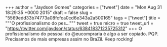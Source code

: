 
+++
author = "Jaydson Gomes"
categories = ["tweet"]
date = "Mon Aug 31 18:29:35 +0000 2015"
draft = false
slug = "5569edd33b74773a08fcfca0cd6e343a2a500165"
tags = ["tweet"]
title = """O profissionalismo do pes..."""
tweet = true
micro = true
tweet_url = "https://twitter.com/jaydson/status/638418371235725312"
+++
O profissionalismo do pessoal do @eucompraria é algo a ser copiado. PQP. Precisamos de mais empresas assim no BraZil. Keep rocking!
